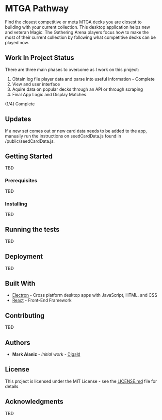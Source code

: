 # MTGA Pathway

Find the closest competitive or meta MTGA decks you are closest to building with your current collection. This desktop application helps new and veteran Magic: The Gathering Arena players focus how to make the most of their current collection by following what competitive decks can be played now.

## Work In Project Status
There are three main phases to overcome as I work on this project:

1) Obtain log file player data and parse into useful information - Complete
2) View and user interface
3) Aquire data on popular decks through an API or through scraping
4) Final App Logic and Display Matches

(1/4) Complete

## Updates

If a new set comes out or new card data needs to be added to the app, manually run the instructions on seedCardData.js found in /public/seedCardData.js.

## Getting Started

TBD

### Prerequisites

TBD

### Installing

TBD

## Running the tests

TBD

## Deployment

TBD

## Built With

* [Electron](https://electronjs.org/docs) - Cross platform desktop apps with JavaScript, HTML, and CSS
* [React](https://reactjs.org/docs/getting-started.html) - Front-End Framework

## Contributing

TBD

## Authors

* **Mark Alaniz** - *Initial work* - [Digald](https://github.com/Digald)

## License

This project is licensed under the MIT License - see the [LICENSE.md](LICENSE.md) file for details

## Acknowledgments

TBD
